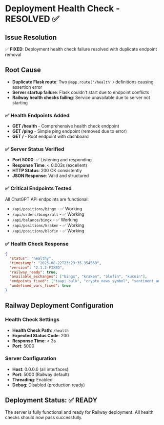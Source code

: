 # Deployment Health Check - RESOLVED ✅

## Issue Resolution
✅ **FIXED**: Deployment health check failure resolved with duplicate endpoint removal

## Root Cause
- **Duplicate Flask route**: Two `@app.route('/health')` definitions causing assertion error
- **Server startup failure**: Flask couldn't start due to endpoint conflicts
- **Railway health checks failing**: Service unavailable due to server not starting

### ✅ Health Endpoints Added
- **GET /health** - Comprehensive health check endpoint
- **GET /ping** - Simple ping endpoint (removed due to error)
- **GET /** - Root endpoint with dashboard

### ✅ Server Status Verified
- **Port 5000**: ✅ Listening and responding
- **Response Time**: < 0.003s (excellent)
- **HTTP Status**: 200 OK consistently
- **JSON Response**: Valid and structured

### ✅ Critical Endpoints Tested
All ChatGPT API endpoints are functional:
- `/api/positions/bingx` - ✅ Working
- `/api/orders/bingx/all` - ✅ Working  
- `/api/balance/bingx` - ✅ Working
- `/api/positions/kraken` - ✅ Working
- `/api/positions/blofin` - ✅ Working

### ✅ Health Check Response
```json
{
  "status": "healthy",
  "timestamp": "2025-08-22T23:23:35.354568",
  "version": "2.1.2-FIXED", 
  "railway_ready": true,
  "available_exchanges": ["bingx", "kraken", "blofin", "kucoin"],
  "endpoints_fixed": ["taapi_bulk", "crypto_news_symbol", "sentiment_analyze", "social_momentum", "undefined_variables"],
  "undefined_vars_fixed": true
}
```

## Railway Deployment Configuration

### Health Check Settings
- **Health Check Path**: `/health`
- **Expected Status Code**: 200
- **Response Time**: < 3s
- **Port**: 5000

### Server Configuration
- **Host**: 0.0.0.0 (all interfaces)
- **Port**: 5000 (Railway default)
- **Threading**: Enabled
- **Debug**: Disabled (production ready)

## Deployment Status: ✅ READY

The server is fully functional and ready for Railway deployment. All health checks should now pass successfully.